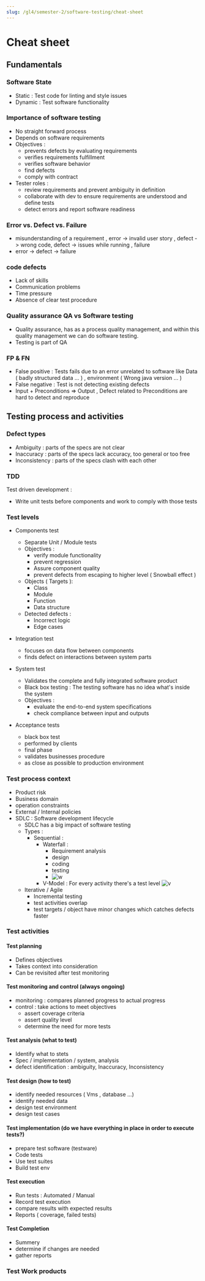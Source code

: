 ```yaml
---
slug: /gl4/semester-2/software-testing/cheat-sheet
---
```


# Cheat sheet

## Fundamentals

### Software State

- Static : Test code for linting and style issues
- Dynamic : Test software functionality

### Importance of software testing

- No straight forward process
- Depends on software requirements
- Objectives :
  - prevents defects by evaluating requirements
  - verifies requirements fulfillment
  - verifies software behavior
  - find defects
  - comply with contract
- Tester roles :
  - review requirements and prevent ambiguity in definition
  - collaborate with dev to ensure requirements are understood and define tests
  - detect errors and report software readiness

### Error vs. Defect vs. Failure

- misunderstanding of a requirement , error -> invalid user story , defect -> wrong code, defect -> issues while running , failure
- error -> defect -> failure

### code defects

- Lack of skills
- Communication problems
- Time pressure
- Absence of clear test procedure

### Quality assurance QA vs Software testing

- Quality assurance, has as a process quality management, and within this quality management we can do software testing.
- Testing is part of QA

### FP & FN

- False positive : Tests fails due to an error unrelated to software like Data ( badly structured data ... ) , environment ( Wrong java version ... )
- False negative : Test is not detecting existing defects
- Input + Preconditions => Output , Defect related to Preconditions are hard to detect and reproduce

## Testing process and activities

### Defect types

- Ambiguity : parts of the specs are not clear
- Inaccuracy : parts of the specs lack accuracy, too general or too free
- Inconsistency : parts of the specs clash with each other

### TDD

Test driven development :

- Write unit tests before components and work to comply with those tests

### Test levels

- Components test
  - Separate Unit / Module tests
  - Objectives :
    - verify module functionality
    - prevent regression
    - Assure component quality
    - prevent defects from escaping to higher level ( Snowball effect )
  - Objects ( Targets ):
    - Class
    - Module
    - Function
    - Data structure
  - Detected defects :
    - Incorrect logic
    - Edge cases
- Integration test
  - focuses on data flow between components
  - finds defect on interactions between system parts
- System test

  - Validates the complete and fully integrated software product
  - Black box testing : The testing software has no idea what's inside the system
  - Objectives :
    - evaluate the end-to-end system specifications
    - check compliance between input and outputs

- Acceptance tests
  - black box test
  - performed by clients
  - final phase
  - validates businesses procedure
  - as close as possible to production environment

### Test process context

- Product risk
- Business domain
- operation constraints
- External / Internal policies
- SDLC : Software development lifecycle
  - SDLC has a big impact of software testing
  - Types :
    - Sequential :
      - Waterfall :
        - Requirement analysis
        - design
        - coding
        - testing
        - ![w](water.jpg)
      - V-Model : For every activity there's a test level ![v](vmodel.png)
  - Iterative / Agile
    - Incremental testing
    - test activities overlap
    - test targets / object have minor changes which catches defects faster

### Test activities

#### Test planning

- Defines objectives
- Takes context into consideration
- Can be revisited after test monitoring

#### Test monitoring and control (always ongoing)

- monitoring : compares planned progress to actual progress
- control : take actions to meet objectives
  - assert coverage criteria
  - assert quality level
  - determine the need for more tests

#### Test analysis (what to test)

- Identify what to stets
- Spec / implementation / system, analysis
- defect identification : ambiguity, Inaccuracy, Inconsistency

#### Test design (how to test)

- identify needed resources ( Vms , database ...)
- identify needed data
- design test environment
- design test cases

#### Test implementation (do we have everything in place in order to execute tests?)

- prepare test software (testware)
- Code tests
- Use test suites
- Build test env

#### Test execution

- Run tests : Automated / Manual
- Record test execution
- compare results with expected results
- Reports ( coverage, failed tests)

#### Test Completion

- Summery
- determine if changes are needed
- gather reports

### Test Work products
